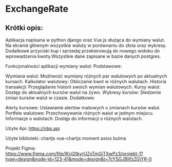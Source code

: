# ExchangeRate

## Krótki opis:

Aplikacja napisana w python django oraz Vue.js służąca do wymiany walut. 
Na ekranie głównym wszystkie waluty w porównaniu do złota oraz wykresy.
Dodatkowe przyciski kup i sprzedaj przekierowują do nowego widoku do wprowadzenia kwoty.Wszystkie dane zapisane w bazie danych postgres.



Funkcjonalności aplikacji wymiany walut:
Podstawowe:

Wymiana walut: Możliwość wymiany różnych par walutowych po aktualnych kursach.
Kalkulator walutowy: Obliczanie kwot w różnych walutach.
Historia transakcji: Przeglądanie historii swoich wymian walutowych.
Kursy walut: Dostęp do aktualnych kursów walut na żywo.
Wykresy kursów: Śledzenie zmian kursów walut w czasie.
Dodatkowe:

Alerty kursowe: Ustawianie alertów mailowych o zmianach kursów walut.
Portfele walutowe: Przechowywanie różnych walut w jednym miejscu.
Informacje o walutach: Dostęp do informacji o różnych walutach.

Użyte Api:
https://nbp.api

Użyte biblioteki:
chartjs
vue-chartjs
moment
axios
bulma


Projekt Figma: https://www.figma.com/file/IKnl2tkyrUZsTmGiTXwPz3/projekt-1?type=design&node-id=123-41&mode=design&t=7cYSGJBIifzZGjYR-0
